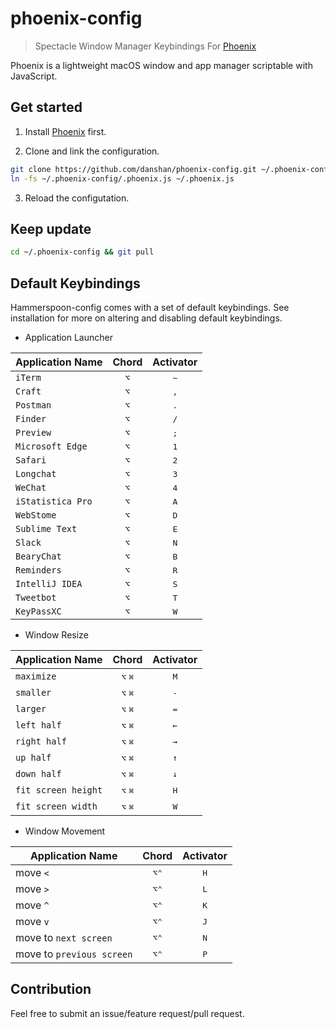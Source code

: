 # phoenix-config

> Spectacle Window Manager Keybindings For [Phoenix](https://github.com/kasper/phoenix/)

Phoenix is a lightweight macOS window and app manager scriptable with JavaScript.

## Get started

1. Install [Phoenix](https://github.com/kasper/phoenix/) first.

2. Clone and link the configuration.

```bash
git clone https://github.com/danshan/phoenix-config.git ~/.phoenix-config`
ln -fs ~/.phoenix-config/.phoenix.js ~/.phoenix.js
```

3. Reload the configutation.

## Keep update

```bash
cd ~/.phoenix-config && git pull
```

## Default Keybindings

Hammerspoon-config comes with a set of default keybindings. See installation for more on altering and disabling default keybindings.

* Application Launcher

| Application Name | Chord | Activator |
| -----------------|:-----:|:---------:|
| `iTerm` | <kbd>⌥</kbd> | <kbd>~</kbd> |
| `Craft` | <kbd>⌥</kbd> | <kbd>,</kbd> |
| `Postman` | <kbd>⌥</kbd> | <kbd>.</kbd> |
| `Finder` | <kbd>⌥</kbd> | <kbd>/</kbd> |
| `Preview` | <kbd>⌥</kbd> | <kbd>;</kbd> |
| `Microsoft Edge` | <kbd>⌥</kbd> | <kbd>1</kbd> |
| `Safari` | <kbd>⌥</kbd> | <kbd>2</kbd> |
| `Longchat` | <kbd>⌥</kbd> | <kbd>3</kbd> |
| `WeChat` | <kbd>⌥</kbd> | <kbd>4</kbd> |
| `iStatistica Pro` | <kbd>⌥</kbd> | <kbd>A</kbd> |
| `WebStome` | <kbd>⌥</kbd> | <kbd>D</kbd> |
| `Sublime Text` | <kbd>⌥</kbd> | <kbd>E</kbd> |
| `Slack` | <kbd>⌥</kbd> | <kbd>N</kbd> |
| `BearyChat` | <kbd>⌥</kbd> | <kbd>B</kbd> |
| `Reminders` | <kbd>⌥</kbd> | <kbd>R</kbd> |
| `IntelliJ IDEA` | <kbd>⌥</kbd> | <kbd>S</kbd> |
| `Tweetbot` | <kbd>⌥</kbd> | <kbd>T</kbd> |
| `KeyPassXC` | <kbd>⌥</kbd> | <kbd>W</kbd> |

* Window Resize

| Application Name | Chord | Activator |
| -----------------|:-----:|:---------:|
| `maximize` | <kbd>⌥</kbd> <kbd>⌘</kbd> | <kbd>M</kbd> |
| `smaller` | <kbd>⌥</kbd> <kbd>⌘</kbd> | <kbd>-</kbd> |
| `larger` | <kbd>⌥</kbd> <kbd>⌘</kbd> | <kbd>=</kbd> |
| `left half` | <kbd>⌥</kbd> <kbd>⌘</kbd> | <kbd>←</kbd> |
| `right half` | <kbd>⌥</kbd> <kbd>⌘</kbd> | <kbd>→</kbd> |
| `up half` | <kbd>⌥</kbd> <kbd>⌘</kbd> | <kbd>↑</kbd> |
| `down half` | <kbd>⌥</kbd> <kbd>⌘</kbd> | <kbd>↓</kbd> |
| `fit screen height` | <kbd>⌥</kbd> <kbd>⌘</kbd> | <kbd>H</kbd> |
| `fit screen width` | <kbd>⌥</kbd> <kbd>⌘</kbd> | <kbd>W</kbd> |

* Window Movement

| Application Name | Chord | Activator |
| -----------------|:-----:|:---------:|
| move `<` | <kbd>⌥</kbd><kbd>⌃</kbd> | <kbd>H</kbd> |
| move `>` | <kbd>⌥</kbd><kbd>⌃</kbd> | <kbd>L</kbd> |
| move `^` | <kbd>⌥</kbd><kbd>⌃</kbd> | <kbd>K</kbd> |
| move `v` | <kbd>⌥</kbd><kbd>⌃</kbd> | <kbd>J</kbd> |
| move to `next screen` | <kbd>⌥</kbd><kbd>⌃</kbd> | <kbd>N</kbd> |
| move to `previous screen` | <kbd>⌥</kbd><kbd>⌃</kbd> | <kbd>P</kbd> |

## Contribution

Feel free to submit an issue/feature request/pull request.
